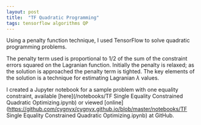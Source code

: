 ```yaml
---
layout: post
title:  "TF Quadratic Programming"
tags: tensorflow algorithms QP
---
```

Using a penalty function technique, I used TensorFlow to solve
quadratic programming problems.

The penalty term used is proportional to 1/2 of the sum of the constraint errors squared
on the Lagranian function.
Initially the penalty is relaxed; as the solution is approached
the penalty term is tighted.
The key elements of the solution is a technique for estimating Lagranian
$\lambda$ values.

I created a Jupyter notebook for
a sample problem with one equality constraint,
available [here](/notebooks/TF Single Equality Constrained Quadratic Optimizing.ipynb)
or viewed [online](https://github.com/cygnyx/cygnyx.github.io/blob/master/notebooks/TF Single Equality Constrained Quadratic Optimizing.ipynb) at GitHub.
